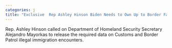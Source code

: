```yaml
---
categories: j
title: "Exclusive  Rep Ashley Hinson Biden Needs to Own Up to Border Failures Release Border Data"
---
```

Rep. Ashley Hinson called on Department of Homeland Security Secretary Alejandro Mayorkas to release the required data on Customs and Border Patrol illegal immigration encounters.